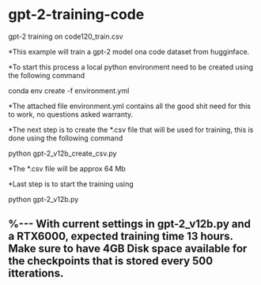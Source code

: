 # gpt-2-training-code
gpt-2 training on code120_train.csv

*This example will train a gpt-2 model ona code dataset from hugginface.

*To start this process a local python environment need to be created using the following command

conda env create -f environment.yml

*The attached file environment.yml contains all the good shit need for this to work, no questions asked warranty. 

*The next step is to create the *.csv file that will be used for training, this is done using the following command

python gpt-2_v12b_create_csv.py

*The *.csv file will be approx 64 Mb

*Last step is to start the training using 

python gpt-2_v12b.py

%---
With current settings in gpt-2_v12b.py and a RTX6000, expected training time 13 hours.
Make sure to have 4GB Disk space available for the checkpoints that is stored every 500 itterations.
----
